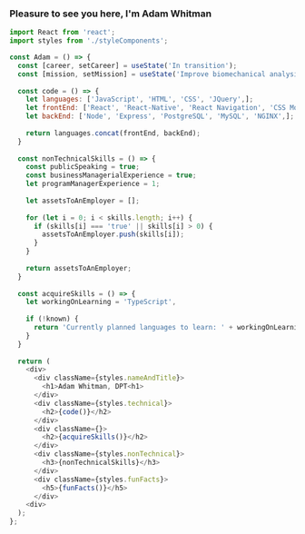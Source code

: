 ### Pleasure to see you here, I'm Adam Whitman
```javascript
import React from 'react';
import styles from './styleComponents';

const Adam = () => {
  const [career, setCareer] = useState('In transition');
  const [mission, setMission] = useState('Improve biomechanical analysis of patients' movements to find the origin of the problem, not just the location of the pain');
  
  const code = () => {
    let languages: ['JavaScript', 'HTML', 'CSS', 'JQuery',];
    let frontEnd: ['React', 'React-Native', 'React Navigation', 'CSS Modules', 'Webpack', 'Babel', 'Axios',];
    let backEnd: ['Node', 'Express', 'PostgreSQL', 'MySQL', 'NGINX',];
    
    return languages.concat(frontEnd, backEnd);
  }
  
  const nonTechnicalSkills = () => {
    const publicSpeaking = true;
    const businessManagerialExperience = true;
    let programManagerExperience = 1;
    
    let assetsToAnEmployer = [];
    
    for (let i = 0; i < skills.length; i++) {
      if (skills[i] === 'true' || skills[i] > 0) {
        assetsToAnEmployer.push(skills[i]);
      }
    }
    
    return assetsToAnEmployer;
  }
  
  const acquireSkills = () => {
    let workingOnLearning = 'TypeScript', 
  
    if (!known) {
      return 'Currently planned languages to learn: ' + workingOnLearning;
    }
  }
  
  return (
    <div>
      <div className={styles.nameAndTitle}>
        <h1>Adam Whitman, DPT<h1>
      </div>
      <div className={styles.technical}>
        <h2>{code()}</h2>
      </div>
      <div className={}>
        <h2>{acquireSkills()}</h2>
      </div>
      <div className={styles.nonTechnical}>
        <h3>{nonTechnicalSkills}</h3>
      </div>
      <div className={styles.funFacts}>
        <h5>{funFacts()}</h5>
      </div>
    <div>
  );
};
```

<!--
**emagdaeh/emagdaeh** is a ✨ _special_ ✨ repository because its `README.md` (this file) appears on your GitHub profile.

Here are some ideas to get you started:

- 🔭 I’m currently working on ...
- 🌱 I’m currently learning ...
- 👯 I’m looking to collaborate on ...
- 🤔 I’m looking for help with ...
- 💬 Ask me about ...
- 📫 How to reach me: ...
- 😄 Pronouns: ...
- ⚡ Fun fact: ...
-->
